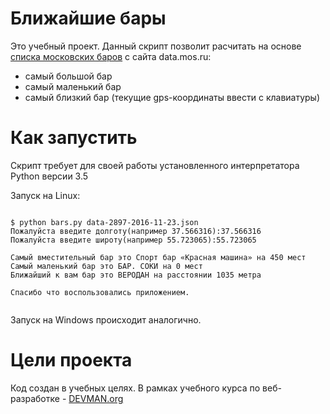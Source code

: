 # Ближайшие бары

Это учебный проект. Данный скрипт позволит расчитать на основе <a href="https://data.mos.ru/opendata/7710881420-bary">списка московских баров</a> с сайта data.mos.ru:
<ul>
<li>самый большой бар
<li>самый маленький бар
<li>самый близкий бар (текущие gps-координаты ввести с клавиатуры)
</ul>

# Как запустить

Скрипт требует для своей работы установленного интерпретатора Python версии 3.5

Запуск на Linux:

```#!bash

$ python bars.py data-2897-2016-11-23.json
Пожалуйста введите долготу(например 37.566316):37.566316
Пожалуйста введите широту(например 55.723065):55.723065

Самый вместительный бар это Спорт бар «Красная машина» на 450 мест
Самый маленький бар это БАР. СОКИ на 0 мест
Ближайший к вам бар это ВЕРОДАН на расстоянии 1035 метра

Спасибо что воспользовались приложением.


```

Запуск на Windows происходит аналогично.

# Цели проекта

Код создан в учебных целях. В рамках учебного курса по веб-разработке - [DEVMAN.org](https://devman.org)
